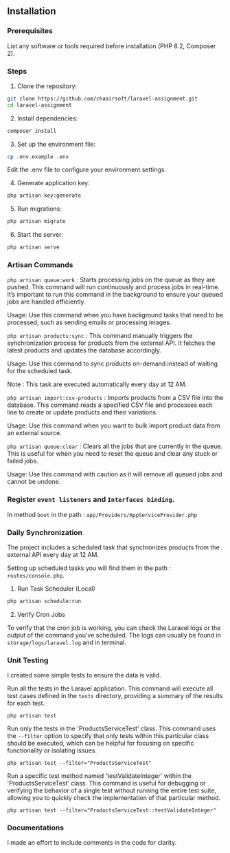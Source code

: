 ## Installation

### Prerequisites

List any software or tools required before installation (PHP 8.2, Composer 2).

### Steps

1. Clone the repository:

```bash
git clone https://github.com/chaairsoft/laravel-assignment.git
cd laravel-assignment
```

2. Install dependencies:

 ```bash
composer install
```

3. Set up the environment file:

 ```bash
cp .env.example .env
```

Edit the .env file to configure your environment settings.

4. Generate application key:

```bash
php artisan key:generate
```

5. Run migrations:

```bash
php artisan migrate
```

6. Start the server:

```bash
php artisan serve
```

### Artisan Commands

`php artisan queue:work` : Starts processing jobs on the queue as they are pushed. This command will run continuously
and process jobs in real-time. It’s important to run this command in the background to ensure your queued jobs are
handled efficiently.

Usage: Use this command when you have background tasks that need to be processed, such as sending emails or processing
images.

`php artisan products:sync` : This command manually triggers the synchronization process for products from the external
API. It fetches the latest products and updates the database accordingly.

Usage: Use this command to sync products on-demand instead of waiting for the scheduled task.

Note : This task are executed automatically every day at 12 AM.

`php artisan import:csv-products` : Imports products from a CSV file into the database. This command reads a specified
CSV file and processes each line to create or update products and their variations.

Usage: Use this command when you want to bulk import product data from an external source.

`php artisan queue:clear` : Clears all the jobs that are currently in the queue. This is useful for when you need to
reset the queue and clear any stuck or failed jobs.

Usage: Use this command with caution as it will remove all queued jobs and cannot be undone.

### Register `event listeners` and `Interfaces binding`.

In method `boot` in the path : `app/Providers/AppServiceProvider.php`


### Daily Synchronization

The project includes a scheduled task that synchronizes products from the external API every day at 12 AM.

Setting up scheduled tasks you will find them in the path : `routes/console.php`.

1. Run Task Scheduler (Local)

```bash
php artisan schedule:run
```

2. Verify Cron Jobs

To verify that the cron job is working, you can check the Laravel logs or the output of the command you've scheduled.
The logs can usually be found in `storage/logs/laravel.log` and in terminal.


### Unit Testing

I created some simple tests to ensure the data is valid.

Run all the tests in the Laravel application. This command will execute all test cases defined
in the `tests` directory, providing a summary of the results for each test.

```shell
php artisan test
```

Run only the tests in the 'ProductsServiceTest' class. 
This command uses the `--filter` option to specify that only tests within this particular class should be executed, which can be helpful
for focusing on specific functionality or isolating issues.

```shell
php artisan test --filter="ProductsServiceTest"
```

Run a specific test method named 'testValidateInteger' within the 'ProductsServiceTest' class.
This command is useful for debugging or verifying the behavior of a single test without running
the entire test suite, allowing you to quickly check the implementation of that particular method.
```shell
php artisan test --filter="ProductsServiceTest::testValidateInteger"
```

### Documentations

I made an effort to include comments in the code for clarity.
